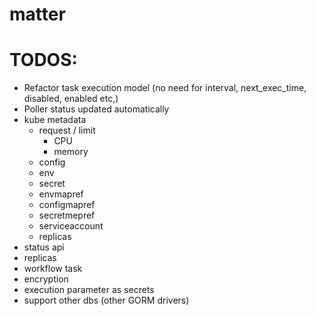 # matter

# TODOS:

- Refactor task execution model (no need for interval, next_exec_time, disabled, enabled etc,)
- Poller status updated automatically
- kube metadata
  - request / limit
    - CPU
    - memory
  - config
  - env
  - secret
  - envmapref
  - configmapref
  - secretmepref
  - serviceaccount
  - replicas
- status api
- replicas
- workflow task
- encryption
- execution parameter as secrets
- support other dbs (other GORM drivers)
